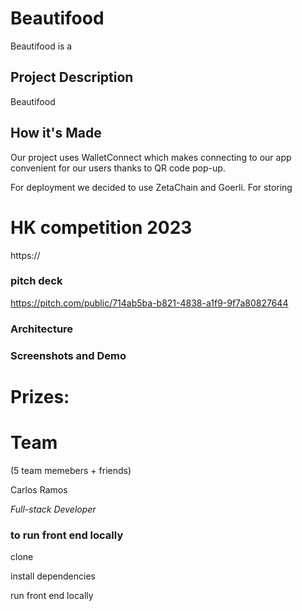 # Beautifood

Beautifood is a

## Project Description

Beautifood

## How it's Made

Our project uses WalletConnect which makes connecting to our app convenient for our users thanks to QR code pop-up.

For deployment we decided to use ZetaChain and Goerli. For storing

# HK competition 2023

https://

### pitch deck

https://pitch.com/public/714ab5ba-b821-4838-a1f9-9f7a80827644

### Architecture

### Screenshots and Demo

# Prizes:

# Team

(5 team memebers + friends)

Carlos Ramos

_Full-stack Developer_

### to run front end locally

clone

install dependencies

run front end locally

